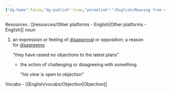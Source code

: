```yaml
---
{"dg-home":false,"dg-publish":true,"permalink":"/English/Meaning from dict/Objection/","dgPassFrontmatter":true}
---
```


Resources : [[resources/Other platforms - English\|Other platforms - English]]
_noun_

1. an expression or feeling of [disapproval](https://www.google.com/search?sca_esv=febbb2d9e55257df&rlz=1C1JZAP_enMY772MY778&sxsrf=ACQVn091C-aXc8QtNb4FI7itszyLWNT6pA:1710336075241&q=disapproval&si=AKbGX_okpkrXRdHQwZu4Fe0iRe3uw61cah58FHw-5PMQenDylsHarRbVVisV0HbKZeYNm06KTEZnbGP9bQ-Mw7sLdRPi1lKLNIixY5f8m4ruHdtTgHyw3s4%3D&expnd=1) or opposition; a reason for [disagreeing](https://www.google.com/search?sca_esv=febbb2d9e55257df&rlz=1C1JZAP_enMY772MY778&sxsrf=ACQVn091C-aXc8QtNb4FI7itszyLWNT6pA:1710336075241&q=disagreeing&si=AKbGX_okpkrXRdHQwZu4Fe0iRe3usa7MuGJbtUIIK_t7WPanJbXnJP6P2fq_AOY2lKJAP130-zeUCslE63oCYggc7COb03-KzQZwxYYYY7H_hrRncSAM2Vo%3D&expnd=1).
    
    "they have raised no objections to the latest plans"

    - the action of challenging or disagreeing with something.
        
        "his view is open to objection"

Vocabs - [[English/vocabs/Objection\|Objection]]

